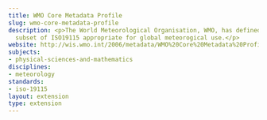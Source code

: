 ```yaml
---
title: WMO Core Metadata Profile
slug: wmo-core-metadata-profile
description: <p>The World Meteorological Organisation, WMO, has defined a restrictive
  subset of ISO19115 appropriate for global meteorogical use.</p>
website: http://wis.wmo.int/2006/metadata/WMO%20Core%20Metadata%20Profile%20%28October%202006%29/documentation.htm
subjects:
- physical-sciences-and-mathematics
disciplines:
- meteorology
standards:
- iso-19115
layout: extension
type: extension
---
```


